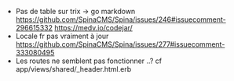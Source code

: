 - Pas de table sur trix -> go markdown
  https://github.com/SpinaCMS/Spina/issues/246#issuecomment-296615332
  https://medv.io/codejar/
- Locale fr pas vraiment à jour
  https://github.com/SpinaCMS/Spina/issues/277#issuecomment-333080495
- Les routes ne semblent pas fonctionner ..? cf
  app/views/shared/\_header.html.erb
